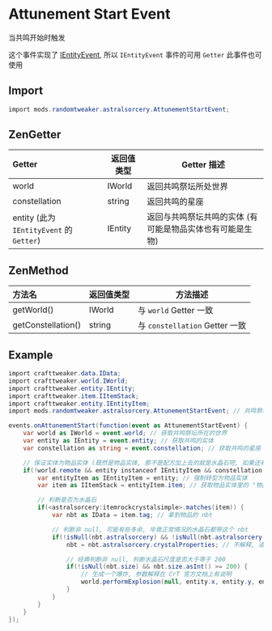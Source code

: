# Attunement Start Event

当共鸣开始时触发

这个事件实现了 [IEntityEvent](https://docs.blamejared.com/1.12/en/Vanilla/Events/Events/IEntityEvent), 所以 `IEntityEvent` 事件的可用 `Getter` 此事件也可使用

## Import

```csharp
import mods.randomtweaker.astralsorcery.AttunementStartEvent;
```

## ZenGetter

| Getter | 返回值类型 | Getter 描述 |
| :------ | ------ | ------ |
| world | IWorld | 返回共鸣祭坛所处世界 |
| constellation | string | 返回共鸣的星座 |
| entity (此为 `IEntityEvent` 的 `Getter`) | IEntity | 返回与共鸣祭坛共鸣的实体 (有可能是物品实体也有可能是生物) |

## ZenMethod

| 方法名 | 返回值类型 | 方法描述 |
| :------ | ------ | ------ |
| getWorld() | IWorld | 与 `world` Getter 一致 |
| getConstellation() | string | 与 `constellation` Getter 一致 |

## Example

```csharp
import crafttweaker.data.IData;
import crafttweaker.world.IWorld;
import crafttweaker.entity.IEntity;
import crafttweaker.item.IItemStack;
import crafttweaker.entity.IEntityItem;
import mods.randomtweaker.astralsorcery.AttunementStartEvent; // 共鸣祭坛开始共鸣事件

events.onAttunementStart(function(event as AttunementStartEvent) {
    var world as IWorld = event.world; // 获取共鸣祭坛所在的世界
    var entity as IEntity = event.entity; // 获取共鸣的实体
    var constellation as string = event.constellation; // 获取共鸣的星座

    // 保证实体为物品实体 (既然是物品实体, 那不是配方加上去的就是水晶石吧, 如果还有欢迎补充), 并判断共鸣的星座是否为非攻座
    if(!world.remote && entity instanceof IEntityItem && constellation.contains("discidia")) {
        var entityItem as IEntityItem = entity; // 强制转型为物品实体
        var item as IItemStack = entityItem.item; // 获取物品实体里的 "物品"

        // 判断是否为水晶石
        if(<astralsorcery:itemrockcrystalsimple>.matches(item)) {
            var nbt as IData = item.tag; // 拿到物品的 nbt

            // 判断非 null, 可能有些多余, 毕竟正常情况的水晶石都带这个 nbt
            if(!isNull(nbt.astralsorcery) && !isNull(nbt.astralsorcery.crystalProperties)) {
                nbt = nbt.astralsorcery.crystalProperties; // 不解释, 请看下一章里 Example 的解释

                // 经典判断非 null, 判断水晶石尺度是否大于等于 200
                if(!isNull(nbt.size) && nbt.size.asInt() >= 200) {
                    // 生成一个爆炸, 参数解释在 CrT 官方文档上有说明
                    world.performExplosion(null, entity.x, entity.y, entity.z, 1, false, false);
                }
            }
        }
    }
});
```
